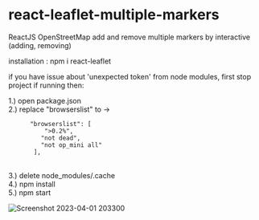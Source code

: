 # react-leaflet-multiple-markers
ReactJS OpenStreetMap add and remove multiple markers by interactive (adding, removing)

installation : 
npm i react-leaflet 

if you have issue about 'unexpected token' from node modules, first stop project if running then:

1.) open package.json <br/>
2.) replace "browserslist" to ->

          "browserslist": [
              ">0.2%",
             "not dead",
             "not op_mini all"
           ],

<br/>3.) delete node_modules/.cache
<br/>4.) npm install
<br/>5.) npm start

![Screenshot 2023-04-01 203300](https://user-images.githubusercontent.com/85552846/229305931-be4bfc87-5c5c-4e1a-a62b-c8657bb56026.png)
